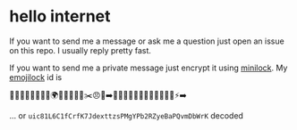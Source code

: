 # hello internet

If you want to send me a message or ask me a question just open an issue on this repo.
I usually reply pretty fast.

If you want to send me a private message just encrypt it using [minilock](https://www.npmjs.com/package/minilock-cli). My [emojilock](https://github.com/maxogden/emojilock) id is 

🍐🎲💃🐗🍷🍎👅👦🌍🍩🐁🐍🐬🎱✂️😠📝➡️🍒💋🚴👣🌵🔑🐧🎊🍞🍏💡🚌⚡️➡️

... or `uic81L6C1fCrfK7JdexttzsPMgYPb2RZyeBaPQvmDbWrK` decoded

